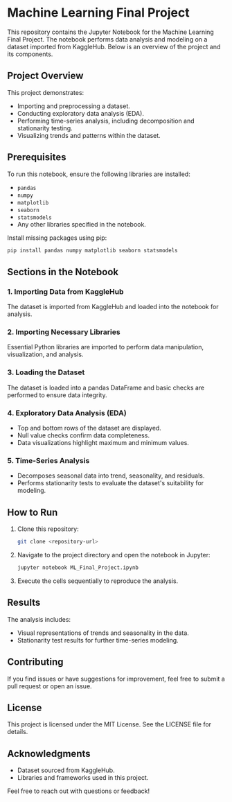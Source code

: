 # Machine Learning Final Project

This repository contains the Jupyter Notebook for the Machine Learning Final Project. The notebook performs data analysis and modeling on a dataset imported from KaggleHub. Below is an overview of the project and its components.

## Project Overview

This project demonstrates:
- Importing and preprocessing a dataset.
- Conducting exploratory data analysis (EDA).
- Performing time-series analysis, including decomposition and stationarity testing.
- Visualizing trends and patterns within the dataset.

## Prerequisites

To run this notebook, ensure the following libraries are installed:
- `pandas`
- `numpy`
- `matplotlib`
- `seaborn`
- `statsmodels`
- Any other libraries specified in the notebook.

Install missing packages using pip:
```bash
pip install pandas numpy matplotlib seaborn statsmodels
```

## Sections in the Notebook

### 1. Importing Data from KaggleHub
The dataset is imported from KaggleHub and loaded into the notebook for analysis.

### 2. Importing Necessary Libraries
Essential Python libraries are imported to perform data manipulation, visualization, and analysis.

### 3. Loading the Dataset
The dataset is loaded into a pandas DataFrame and basic checks are performed to ensure data integrity.

### 4. Exploratory Data Analysis (EDA)
- Top and bottom rows of the dataset are displayed.
- Null value checks confirm data completeness.
- Data visualizations highlight maximum and minimum values.

### 5. Time-Series Analysis
- Decomposes seasonal data into trend, seasonality, and residuals.
- Performs stationarity tests to evaluate the dataset's suitability for modeling.

## How to Run
1. Clone this repository:
   ```bash
   git clone <repository-url>
   ```
2. Navigate to the project directory and open the notebook in Jupyter:
   ```bash
   jupyter notebook ML_Final_Project.ipynb
   ```
3. Execute the cells sequentially to reproduce the analysis.

## Results
The analysis includes:
- Visual representations of trends and seasonality in the data.
- Stationarity test results for further time-series modeling.

## Contributing
If you find issues or have suggestions for improvement, feel free to submit a pull request or open an issue.

## License
This project is licensed under the MIT License. See the LICENSE file for details.

## Acknowledgments
- Dataset sourced from KaggleHub.
- Libraries and frameworks used in this project.

Feel free to reach out with questions or feedback!

